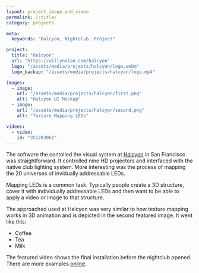 ```yaml
---
layout: project_image_and_vimeo
permalink: /:title/
category: projects

meta:
  keywords: "Halcyon, Nightclub, Project"

project:
  title: "Halcyon"
  url: "https://willynolan.com/halcyon"
  logo: "/assets/media/projects/halcyon/logo.webm"
  logo_backup: "/assets/media/projects/halcyon/logo.mp4"

images:
  - image:
    url: "/assets/media/projects/halcyon/first.png"
    alt: "Halcyon UI Mockup"
  - image:
    url: "/assets/media/projects/halcyon/second.png"
    alt: "Texture Mapping LEDs"

videos:
  - video:
    id: "351283061"
---
```

<p>
The software the contolled the visual system at 
<a href="https://www.youtube.com/results?search_query=halcyon+sf">Halcyon</a> in San Francisco was straightforward.
It controlled nine HD projectors and interfaced with the native club lighting system.  More interesting was the process
of mapping the 20 universes of invidually addressable LEDs.
</p>

<p>
Mapping LEDs is a common task. Typically people create a 3D structure, cover it with individually addressable LEDs and
then want to be able to apply a video or image to that structure.
</p>

<p>
The approached used at Halcyon was very similar to how texture mapping works in 3D animation and is depicted in the second featured image.
It went like this:
<ul>
  <li>Coffee</li>
  <li>Tea</li>
  <li>Milk</li>
</ul>
</p>



<p>
The featured video shows the final installation before the nightclub opened. There are more examples
<a href="https://www.youtube.com/results?search_query=halcyon+sf">online</a>.
</p>
